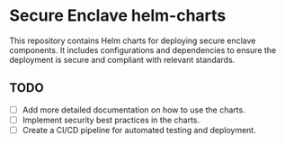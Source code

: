 # Secure Enclave helm-charts

This repository contains Helm charts for deploying secure enclave components. It includes configurations and dependencies to ensure the deployment is secure and compliant with relevant standards.

## TODO

- [ ] Add more detailed documentation on how to use the charts.
- [ ] Implement security best practices in the charts.
- [ ] Create a CI/CD pipeline for automated testing and deployment.
